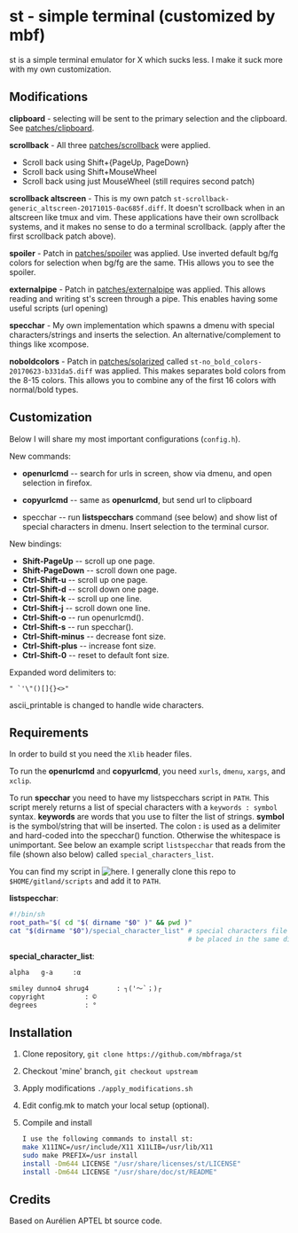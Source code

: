 # st - simple terminal (customized by mbf)
st is a simple terminal emulator for X which sucks less. I make it suck more
with my own customization.

## Modifications

**clipboard** - selecting will be sent to the primary selection and the
   clipboard. See [patches/clipboard](https://st.suckless.org/patches/clipboard/).

**scrollback** - All three [patches/scrollback](https://st.suckless.org/patches/scrollback/) were applied.

   - Scroll back using Shift+{PageUp, PageDown}
   - Scroll back using Shift+MouseWheel
   - Scroll back using just MouseWheel (still requires second patch)

**scrollback altscreen** - This is my own patch `st-scrollback-generic_altscreen-20171015-0ac685f.diff`.
      It doesn't scrollback when in an altscreen like tmux and
      vim. These applications have their own scrollback
      systems, and it makes no sense to do a terminal
      scrollback. (apply after the first scrollback patch above).

**spoiler** - Patch in
      [patches/spoiler](https://st.suckless.org/patches/spoiler/) was applied. Use
      inverted default bg/fg colors for selection when bg/fg are the same. THis
      allows you to see the spoiler.

**externalpipe** - Patch in
      [patches/externalpipe](https://st.suckless.org/patches/externalpipe/) was
      applied. This allows reading and writing st's screen through a pipe.
      This enables having some useful scripts (url opening)

**specchar** - My own implementation which spawns a dmenu with special
characters/strings and inserts the selection. An alternative/complement to
things like xcompose.

**noboldcolors** - Patch in
[patches/solarized](https://st.suckless.org/patches/solarized/) called
`st-no_bold_colors-20170623-b331da5.diff` was applied. This makes separates
bold colors from the 8-15 colors. This allows you to combine any of the first
16 colors with normal/bold types.

## Customization

Below I will share my most important configurations (`config.h`).

New commands:
   * **openurlcmd** -- search for urls in screen, show via dmenu, and open
                   selection in firefox.

   * **copyurlcmd** -- same as **openurlcmd**, but send url to clipboard

   * specchar -- run **listspecchars** command (see below) and show list of
                 special characters in dmenu. Insert selection to the terminal
                 cursor.

New bindings:
   * **Shift-PageUp**       -- scroll up one page.
   * **Shift-PageDown**     -- scroll down one page.
   * **Ctrl-Shift-u**       -- scroll up one page.
   * **Ctrl-Shift-d**       -- scroll down one page.
   * **Ctrl-Shift-k**       -- scroll up one line.
   * **Ctrl-Shift-j**       -- scroll down one line.
   * **Ctrl-Shift-o**       -- run openurlcmd().
   * **Ctrl-Shift-s**       -- run specchar().
   * **Ctrl-Shift-minus**   -- decrease font size. 
   * **Ctrl-Shift-plus**    -- increase font size.
   * **Ctrl-Shift-0**       -- reset to default font size.

Expanded word delimiters to:
```
" `'\"()[]{}<>"
```

ascii_printable is changed to handle wide characters.

## Requirements

In order to build st you need the `Xlib` header files.

To run the **openurlcmd** and **copyurlcmd**, you need `xurls`, `dmenu`, `xargs`, and `xclip`.

To run **specchar** you need to have my listspecchars script in `PATH`. This
script merely returns a list of special characters with a `keywords
: symbol` syntax. **keywords** are words that you use to filter the list of
strings. **symbol** is the symbol/string that will be inserted. The colon **:**
is used as a delimiter and hard-coded into the specchar() function. Otherwise
the whitespace is unimportant. See below an example script `listspecchar` that
reads from the file (shown also below) called `special_characters_list`.

You can find my script in ![here](https://github.com/mbfraga/scripts). I 
generally clone this repo to `$HOME/gitland/scripts` and add it to `PATH`.

**listspecchar**:
```sh
#!/bin/sh
root_path="$( cd "$( dirname "$0" )" && pwd )"
cat "$(dirname "$0")/special_character_list" # special characters file should
                                             # be placed in the same directory.
```

**special_character_list**:
```txt
alpha   g-a     :α

smiley dunno4 shrug4       : ┐('～`；)┌
copyright          : ©
degrees            : °
```



## Installation

1. Clone repository, `git clone https://github.com/mbfraga/st`

2. Checkout 'mine' branch, `git checkout upstream`

3. Apply modifications `./apply_modifications.sh`

4. Edit config.mk to match your local setup (optional).

5. Compile and install
   ```bash
   I use the following commands to install st:
   make X11INC=/usr/include/X11 X11LIB=/usr/lib/X11
   sudo make PREFIX=/usr install
   install -Dm644 LICENSE "/usr/share/licenses/st/LICENSE"
   install -Dm644 LICENSE "/usr/share/doc/st/README"
   ```


## Credits
Based on Aurélien APTEL <aurelien dot aptel at gmail dot com> bt source code.

